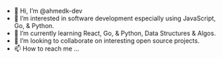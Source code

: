 - 👋 Hi, I’m @ahmedk-dev
- 👀 I’m interested in software development especially using JavaScript, Go, & Python.
- 🌱 I’m currently learning React, Go, & Python, Data Structures & Algos.
- 💞️ I’m looking to collaborate on interesting open source projects.
- 📫 How to reach me ...

<!---
ahmedk-dev/ahmedk-dev is a ✨ special ✨ repository because its `README.md` (this file) appears on your GitHub profile.
You can click the Preview link to take a look at your changes.
--->
